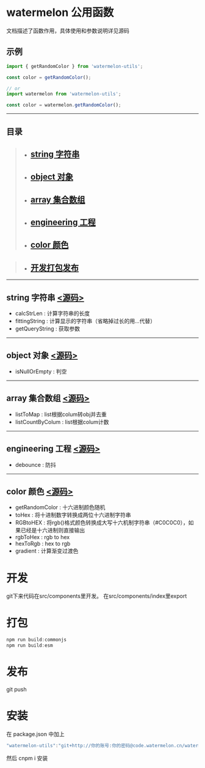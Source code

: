 # watermelon 公用函数 
文档描述了函数作用，具体使用和参数说明详见源码

## 示例
```js
import { getRandomColor } from 'watermelon-utils';

const color = getRandomColor();

// or
import watermelon from 'watermelon-utils';

const color = watermelon.getRandomColor();


```

-----

## 目录
> - ## [string 字符串](#string)
> - ## [object 对象](#object)
> - ## [array 集合数组](#array)
> - ## [engineering 工程](#engineering)
> - ## [color 颜色](#color)


> - ## [开发打包发布](#work)

-----
## <span id="string">string 字符串</span>    [<源码>][string]
- calcStrLen :
计算字符串的长度
- fittingString :
计算显示的字符串（省略掉过长的用...代替）
- getQueryString :
获取参数

------------------------
## <span id="object">object 对象</span>     [<源码>][object]
- isNullOrEmpty :
判空

-------------------
## <span id="array">array 集合数组</span>       [<源码>][array]
- listToMap  :
list根据colum转obj并去重
- listCountByColum :
list根据colum计数

------------------------
##  <span id="engineering">engineering 工程</span>      [<源码>][engineering]
- debounce :
防抖

-----
## <span id="color">color 颜色</span>    [<源码>][color]
- getRandomColor :
十六进制颜色随机
- toHex :
将十进制数字转换成两位十六进制字符串
- RGBtoHEX :
将rgb()格式颜色转换成大写十六机制字符串（#C0C0C0），如果已经是十六进制则直接输出
- rgbToHex :
rgb to hex
- hexToRgb :
hex to rgb
- gradient :
计算渐变过渡色



# <span id="work">开发</span>
git下来代码在src/components里开发。
在src/components/index里export
# 打包
```js
npm run build:commonjs                                                               
npm run build:esm
```
# 发布
git push

# 安装 
在 package.json 中加上
```js
"watermelon-utils":"git+http://你的账号:你的密码@code.watermelon.cn/watermelon-components/watermelon-utils.git"
```

然后 cnpm i 安装



[color]:https://github.com/wangxiaogang94/watermelon-utils/blob/master/src/components/color/index.js
[string]:https://github.com/wangxiaogang94/watermelon-utils/blob/master/src/components/string/index.js
[object]:https://github.com/wangxiaogang94/watermelon-utils/blob/master/src/components/object/index.js
[array]:https://github.com/wangxiaogang94/watermelon-utils/blob/master/src/components/array/index.js
[engineering]:https://github.com/wangxiaogang94/watermelon-utils/blob/master/src/components/engineering/index.js